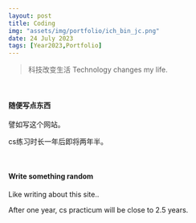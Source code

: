 ```yaml
---
layout: post
title: Coding
img: "assets/img/portfolio/ich_bin_jc.png"
date: 24 July 2023
tags: [Year2023,Portfolio]
---
```


> 科技改变生活
> Technology changes my life.

<br>

#### 随便写点东西

譬如写这个网站。

cs练习时长一年后即将两年半。

<br>

#### Write something random

Like writing about this site..

After one year, cs practicum will be close to 2.5 years.
